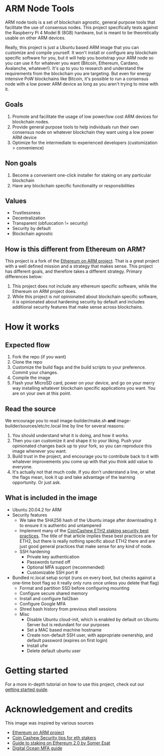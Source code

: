 # ARM Node Tools
ARM node tools is a set of blockchain agnostic, general purpose tools that facilitate the use of consensus nodes. This project specifically tests against the Raspberry Pi 4 Model B (8GB) hardware, but is meant to be theoretically usable on other ARM devices.

Really, this project is just a Ubuntu based ARM image that you can customize and compile yourself. It won't install or configure any blockchain specific software for you, but it will help you bootstrap your ARM node so you can use it for whatever you want (Bitcoin, Ethereum, Cardano, Avalanche, whatever!). It's up to you to research and understand the requirements from the blockchain you are targeting. But even for energy intensive PoW blockchains like Bitcoin, it's possible to run a consensus node with a low power ARM device as long as you aren't trying to mine with it.

## Goals
1. Promote and facilitate the usage of low power/low cost ARM devices for blockchain nodes.
2. Provide general purpose tools to help individuals run their own consensus node on whatever blockchain they want using a low power ARM device
3. Optimize for the intermediate to experienced developers (customization > convenience)

## Non goals
1. Become a convenient one-click installer for staking on any particular blockchain
2. Have any blockchain specific functionality or responsibilities

## Values
- Trustlessness
- Decentralization
- Transparent (obfuscation != security)
- Security by default
- Blockchain agnostic

## How is this different from Ethereum on ARM?

This project is a fork of the [Ethereum on ARM project](https://github.com/diglos/ethereumonarm). That is a great project with a well defined mission and a strategy that makes sense. This project has different goals, and therefore takes a different strategy. Primary differences below:

1. This project does not include any ethereum specific software, while the Ethereum on ARM project does.
2. While this project is *not* opinionated about blockchain specific software, it *is* opinionated about hardening security by default and includes additional security features that make sense across blockchains.

# How it works

## Expected flow

1. Fork the repo (if you want)
2. Clone the repo
3. Customize the build flags and the build scripts to your preference. Commit your changes.
4. Compile the image
5. Flash your MicroSD card, power on your device, and go on your merry way installing whatever blockchain specific applications you want. You are on your own at this point.

## Read the source

We encourage you to read image-builder/make.sh **and** image-builder/sources/etc/rc.local line by line for several reasons:

1) You should understand what it is doing, and how it works.
2) Then you can customize it and shape it to your liking. Push your opinionated changes back up to your fork, so you can reproduce this image whenever you want.
3) Build trust in the project, and encourage you to contribute back to it with whatever improvements you come up with that you think add value to everyone.
4) It's actually not that much code. If you don't understand a line, or what the flags mean, look it up and take advantage of the learning opportunity. Or just ask.

## What is included in the image

- Ubuntu 20.04.2 for ARM
- Security features
  - We take the SHA256 hash of the Ubuntu image after downloading it to ensure it is authentic and untampered
  - Implement many of the [CoinCashew ETH2 staking security best practices](https://www.coincashew.com/coins/overview-eth/guide-or-security-best-practices-for-a-eth2-validator-beaconchain-node). The title of that article implies these best practices are for ETH2, but there is really nothing specific about ETH2 there and are just good general practices that make sense for any kind of node.
  - SSH hardening
    - Private key authentication
    - Passwords turned off
    - Optional MFA support (recommended)
    - Customizable SSH port #
- Bundled rc.local setup script (runs on every boot, but checks against a one-time boot flag so it really only runs once unless you delete that flag)
  - Format and partition SSD before configuring mounting
  - Configure secure shared memory
  - Install and configure fail2ban
  - Configure Google MFA
  - Shred bash history from previous shell sessions
  - Misc
    - Disable Ubuntu cloud-init, which is enabled by default on Ubuntu Server but is redundant for our purposes
    - Set a MAC based machine hostname
    - Create non-default SSH user, with appropriate ownership, and default password (expires on first login)
    - Install ufw
    - Delete default ubuntu user


# Getting started

For a more in-depth tutorial on how to use this project, check out our [getting started guide](docs/getting-started.md).

# Acknowledgement and credits

This image was inspired by various sources
- [Ethereum on ARM project](https://ethereum-on-arm-documentation.readthedocs.io/en/latest/index.html)
- [Coin Cashew Security tips for eth stakers](https://www.coincashew.com/coins/overview-eth/guide-or-security-best-practices-for-a-eth2-validator-beaconchain-node#disable-root-account)
- [Guide to staking on Ethereum 2.0 by Somer Esat](https://someresat.medium.com/guide-to-staking-on-ethereum-2-0-ubuntu-pyrmont-lighthouse-a634d3b87393)
- [Digital Ocean MFA guide](https://www.digitalocean.com/community/tutorials/how-to-set-up-multi-factor-authentication-for-ssh-on-ubuntu-18-04)